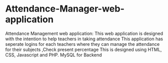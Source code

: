 # Attendance-Manager-web-application
Attendance Management web application: This web application is designed
with the intention to help teachers in taking attendance This application has seperate logins for each teachers
where they can manage the attendance for their subjects
,Check present percentage 
This is designed using HTML, CSS, Javascript and
PHP. MySQL for Backend
